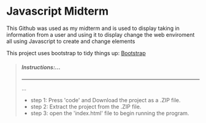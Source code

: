 # **Javascript Midterm**
This Github was used as my midterm and is used to display taking in information from a user and using it to display change 
the web enviroment all using Javascript to create and change elements

This project uses bootstrap to tidy things up: [Bootstrap](https://getbootstrap.com/)


>##### **Instructions**:...
>
>---
>...
> - step 1: Press 'code' and Download the project as a .ZIP file.
> - step 2: Extract the project from the .ZIP file.
> - step 3: open the 'index.html' file to begin running the program.
